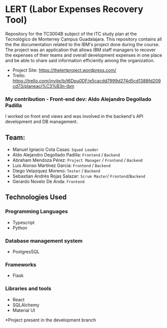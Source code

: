# LERT (Labor Expenses Recovery Tool)
Repository for the TC3004B subject of the ITC study plan at the Tecnológico de Monterrey Campus Guadalajara. This repository contains all the the documentation related to the IBM's project done during the course. The project was an application that allows IBM staff managers to recover the expenses of their teams and overall development expenses in one place and be able to share said information efficiently among the organization.

- Project Site: https://thelertproject.wordpress.com/
- Trello: https://trello.com/invite/b/t6Dpu0DF/e5cacdd7999d274d5cd1388fd209cd73/planeaci%C3%B3n-ibm

### My contribution - Front-end dev: Aldo Alejandro Degollado Padilla
I worked on front end views and was involved in the backend's API development and DB management. 

## Team:
- Manuel Ignacio Cota Casas: `Squad Leader`
- Aldo Alejandro Degollado Padilla: `Frontend` / `Backend`
- Abraham Mendoza Pérez: `Project Manager` / `Frontend` / `Backend`
- Luis Alonso Martínez García: `Frontend` / `Backend`
- Diego Velazquez Moreno: `Tester` / `Backend`
- Sebastian Andrés Rojas Salazar: `Scrum Master`/ `Frontend`/`Backend`
- Gerardo Novelo De Anda:  `Frontend`

Technologies Used
---------------
### Programming Languages
- Typescript
- Python
### Database management system
- PostgresSQL
### Frameworks
- Flask
### Libraries and tools
- React
- SQLAlchemy
- Material UI

*Project present in the development branch
